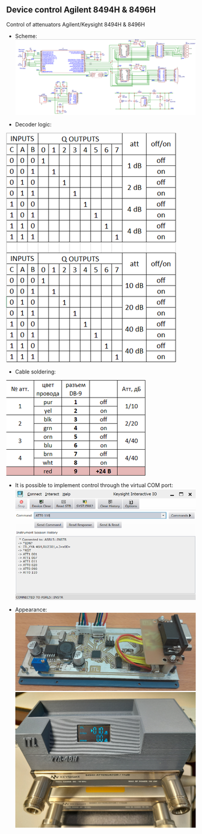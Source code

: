 ## Device control Agilent 8494H & 8496H
Control of attenuators Agilent/Keysight 8494H &amp; 8496H

+ Scheme:
![alt text](https://github.com/itllab/device-control-agilent-8494H-8496H/blob/main/img/1.1.png)

+ Decoder logic:

![alt text](https://github.com/itllab/device-control-agilent-8494H-8496H/blob/main/img/2.1.png)

+ Cable soldering:

![alt text](https://github.com/itllab/device-control-agilent-8494H-8496H/blob/main/img/3.1.png)

+ It is possible to implement control through the virtual COM port:
![alt text](https://github.com/itllab/device-control-agilent-8494H-8496H/blob/main/img/4.1.png)

+ Appearance:
![alt text](https://github.com/itllab/device-control-agilent-8494H-8496H/blob/main/img/1.3.png)
![alt text](https://github.com/itllab/device-control-agilent-8494H-8496H/blob/main/img/5.2.png)

